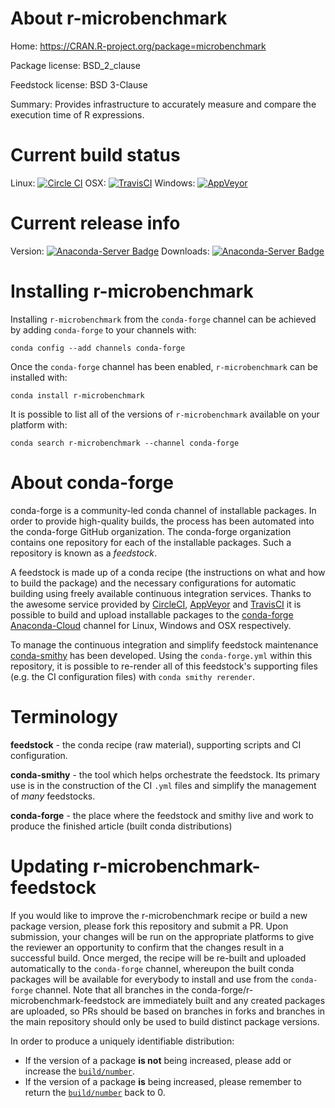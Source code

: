 About r-microbenchmark
======================

Home: https://CRAN.R-project.org/package=microbenchmark

Package license: BSD_2_clause

Feedstock license: BSD 3-Clause

Summary: Provides infrastructure to accurately measure and compare the execution time of R expressions.



Current build status
====================

Linux: [![Circle CI](https://circleci.com/gh/conda-forge/r-microbenchmark-feedstock.svg?style=shield)](https://circleci.com/gh/conda-forge/r-microbenchmark-feedstock)
OSX: [![TravisCI](https://travis-ci.org/conda-forge/r-microbenchmark-feedstock.svg?branch=master)](https://travis-ci.org/conda-forge/r-microbenchmark-feedstock)
Windows: [![AppVeyor](https://ci.appveyor.com/api/projects/status/github/conda-forge/r-microbenchmark-feedstock?svg=True)](https://ci.appveyor.com/project/conda-forge/r-microbenchmark-feedstock/branch/master)

Current release info
====================
Version: [![Anaconda-Server Badge](https://anaconda.org/conda-forge/r-microbenchmark/badges/version.svg)](https://anaconda.org/conda-forge/r-microbenchmark)
Downloads: [![Anaconda-Server Badge](https://anaconda.org/conda-forge/r-microbenchmark/badges/downloads.svg)](https://anaconda.org/conda-forge/r-microbenchmark)

Installing r-microbenchmark
===========================

Installing `r-microbenchmark` from the `conda-forge` channel can be achieved by adding `conda-forge` to your channels with:

```
conda config --add channels conda-forge
```

Once the `conda-forge` channel has been enabled, `r-microbenchmark` can be installed with:

```
conda install r-microbenchmark
```

It is possible to list all of the versions of `r-microbenchmark` available on your platform with:

```
conda search r-microbenchmark --channel conda-forge
```


About conda-forge
=================

conda-forge is a community-led conda channel of installable packages.
In order to provide high-quality builds, the process has been automated into the
conda-forge GitHub organization. The conda-forge organization contains one repository
for each of the installable packages. Such a repository is known as a *feedstock*.

A feedstock is made up of a conda recipe (the instructions on what and how to build
the package) and the necessary configurations for automatic building using freely
available continuous integration services. Thanks to the awesome service provided by
[CircleCI](https://circleci.com/), [AppVeyor](http://www.appveyor.com/)
and [TravisCI](https://travis-ci.org/) it is possible to build and upload installable
packages to the [conda-forge](https://anaconda.org/conda-forge)
[Anaconda-Cloud](http://docs.anaconda.org/) channel for Linux, Windows and OSX respectively.

To manage the continuous integration and simplify feedstock maintenance
[conda-smithy](http://github.com/conda-forge/conda-smithy) has been developed.
Using the ``conda-forge.yml`` within this repository, it is possible to re-render all of
this feedstock's supporting files (e.g. the CI configuration files) with ``conda smithy rerender``.


Terminology
===========

**feedstock** - the conda recipe (raw material), supporting scripts and CI configuration.

**conda-smithy** - the tool which helps orchestrate the feedstock.
                   Its primary use is in the construction of the CI ``.yml`` files
                   and simplify the management of *many* feedstocks.

**conda-forge** - the place where the feedstock and smithy live and work to
                  produce the finished article (built conda distributions)


Updating r-microbenchmark-feedstock
===================================

If you would like to improve the r-microbenchmark recipe or build a new
package version, please fork this repository and submit a PR. Upon submission,
your changes will be run on the appropriate platforms to give the reviewer an
opportunity to confirm that the changes result in a successful build. Once
merged, the recipe will be re-built and uploaded automatically to the
`conda-forge` channel, whereupon the built conda packages will be available for
everybody to install and use from the `conda-forge` channel.
Note that all branches in the conda-forge/r-microbenchmark-feedstock are
immediately built and any created packages are uploaded, so PRs should be based
on branches in forks and branches in the main repository should only be used to
build distinct package versions.

In order to produce a uniquely identifiable distribution:
 * If the version of a package **is not** being increased, please add or increase
   the [``build/number``](http://conda.pydata.org/docs/building/meta-yaml.html#build-number-and-string).
 * If the version of a package **is** being increased, please remember to return
   the [``build/number``](http://conda.pydata.org/docs/building/meta-yaml.html#build-number-and-string)
   back to 0.
